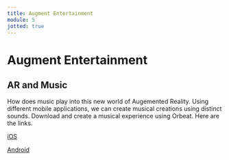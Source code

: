 ```yaml
---
title: Augment Entertainment
module: 5
jotted: true
---
```


# Augment Entertainment

## AR and Music

How does music play into this new world of Augemented Reality.  Using different mobile applications, we can create musical creations using distinct sounds.  Download and create a musical experience using Orbeat. Here are the links.

<a href="https://apps.apple.com/de/app/orbeat-ar/id1457088146" target="_blank">iOS</a>

<a href="https://play.google.com/store/apps/details?id=com.Neeeu.AeroTwo" target="_blank">Android</a>

